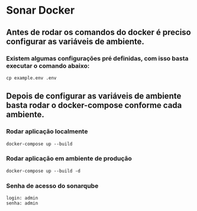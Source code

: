 # Sonar Docker
## Antes de rodar os comandos do docker é preciso configurar as variáveis de ambiente.
### Existem algumas configurações pré definidas, com isso basta executar o comando abaixo:
    cp example.env .env
## Depois de configurar as variáveis de ambiente basta rodar o docker-compose conforme cada ambiente.
### Rodar aplicação localmente
    docker-compose up --build
### Rodar aplicação em ambiente de produção
    docker-compose up --build -d
### Senha de acesso do sonarqube
    login: admin
    senha: admin